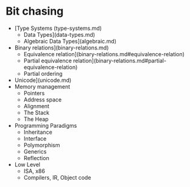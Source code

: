 # Bit chasing


- [Type Systems (type-systems.md)
  - Data Types](data-types.md)
  - Algebraic Data Types](algebraic.md)
- Binary relations](binary-relations.md)
  - Equivalence relation](binary-relations.md#equivalence-relation)
  - Partial equivalence relation](binary-relations.md#partial-equivalence-relation)
  - Partial ordering
- Unicode](unicode.md)
- Memory management
  - Pointers
  - Address space
  - Alignment
  - The Stack
  - The Heap
- Programming Paradigms
  - Inheritance
  - Interface
  - Polymorphism
  - Generics
  - Reflection
- Low Level
  - ISA, x86
  - Compilers, IR, Object code
